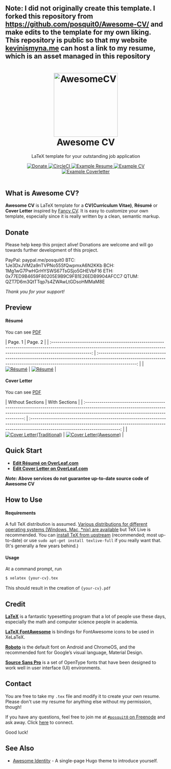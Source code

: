 <h2>Note: I did not originally create this template. I forked this repository from <a
    href="https://github.com/posquit0/Awesome-CV/">https://github.com/posquit0/Awesome-CV/</a> and make edits to the
  template for my own liking. This repository is public so that my website <a href="kevinismyna.me">kevinismyna.me</a>
  can host a link to my resume, which is an asset managed in this repository</h2>

<h1 align="center">
  <a href="https://github.com/posquit0/Awesome-CV" title="AwesomeCV Documentation">
    <img alt="AwesomeCV" src="https://github.com/posquit0/Awesome-CV/raw/master/icon.png" width="200px"
      height="200px" />
  </a>
  <br />
  Awesome CV
</h1>

<p align="center">
  LaTeX template for your outstanding job application
</p>

<div align="center">
  <a href="https://www.paypal.me/posquit0">
    <img alt="Donate" src="https://img.shields.io/badge/Donate-PayPal-blue.svg" />
  </a>
  <a href="https://circleci.com/gh/posquit0/Awesome-CV">
    <img alt="CircleCI" src="https://circleci.com/gh/posquit0/Awesome-CV.svg?style=shield" />
  </a>
  <a href="https://raw.githubusercontent.com/posquit0/Awesome-CV/master/examples/resume.pdf">
    <img alt="Example Resume" src="https://img.shields.io/badge/resume-pdf-green.svg" />
  </a>
  <a href="https://raw.githubusercontent.com/posquit0/Awesome-CV/master/examples/cv.pdf">
    <img alt="Example CV" src="https://img.shields.io/badge/cv-pdf-green.svg" />
  </a>
  <a href="https://raw.githubusercontent.com/posquit0/Awesome-CV/master/examples/coverletter.pdf">
    <img alt="Example Coverletter" src="https://img.shields.io/badge/coverletter-pdf-green.svg" />
  </a>
</div>

<br />

## What is Awesome CV?

**Awesome CV** is LaTeX template for a **CV(Curriculum Vitae)**, **Résumé** or **Cover Letter** inspired by [Fancy
CV](https://www.sharelatex.com/templates/cv-or-resume/fancy-cv). It is easy to customize your own template, especially
since it is really written by a clean, semantic markup.

## Donate

Please help keep this project alive! Donations are welcome and will go towards further development of this project.

PayPal: paypal.me/posquit0
BTC: 1Je3DxJVM2a9nTVPNo55SfQwpmxA6N2KKb
BCH: 1Mg1wG7PwHGrHYSWS67TsGSjo5GHEVbF16
ETH: 0x77ED9B4659F80205E9B9C9FB1E26EDB9904AFCC7
QTUM: QZT7D6m3QtTTqp7s4ZWAwLtGDsoHMMaM8E

_Thank you for your support!_

## Preview

#### Résumé

You can see [PDF](https://raw.githubusercontent.com/posquit0/Awesome-CV/master/examples/resume.pdf)

| Page. 1 | Page. 2 |
|
:-------------------------------------------------------------------------------------------------------------------------------------------------------------------------------:
|
:-------------------------------------------------------------------------------------------------------------------------------------------------------------------------------:
|
|
[![Résumé](https://raw.githubusercontent.com/posquit0/Awesome-CV/master/examples/resume-0.png)](https://raw.githubusercontent.com/posquit0/Awesome-CV/master/examples/resume.pdf)
|
[![Résumé](https://raw.githubusercontent.com/posquit0/Awesome-CV/master/examples/resume-1.png)](https://raw.githubusercontent.com/posquit0/Awesome-CV/master/examples/resume.pdf)
|

#### Cover Letter

You can see [PDF](https://raw.githubusercontent.com/posquit0/Awesome-CV/master/examples/coverletter.pdf)

| Without Sections | With Sections |
|
:------------------------------------------------------------------------------------------------------------------------------------------------------------------------------------------------------------:
|
:--------------------------------------------------------------------------------------------------------------------------------------------------------------------------------------------------------:
|
| [![Cover
Letter(Traditional)](https://raw.githubusercontent.com/posquit0/Awesome-CV/master/examples/coverletter-0.png)](https://raw.githubusercontent.com/posquit0/Awesome-CV/master/examples/coverletter.pdf)
| [![Cover
Letter(Awesome)](https://raw.githubusercontent.com/posquit0/Awesome-CV/master/examples/coverletter-1.png)](https://raw.githubusercontent.com/posquit0/Awesome-CV/master/examples/coverletter.pdf)
|

## Quick Start

- [**Edit Résumé on OverLeaf.com**](https://www.overleaf.com/latex/templates/awesome-cv/tvmzpvdjfqxp)
- [**Edit Cover Letter on OverLeaf.com**](https://www.overleaf.com/latex/templates/awesome-cv-cover-letter/pfzzjspkthbk)

**_Note:_ Above services do not guarantee up-to-date source code of Awesome CV**

## How to Use

#### Requirements

A full TeX distribution is assumed. [Various distributions for different operating systems (Windows, Mac, \*nix) are
available](http://tex.stackexchange.com/q/55437) but TeX Live is recommended.
You can [install TeX from upstream](http://tex.stackexchange.com/q/1092) (recommended; most up-to-date) or use `sudo apt-get install texlive-full` if you really want that. (It's generally a few years behind.)

#### Usage

At a command prompt, run

```bash
$ xelatex {your-cv}.tex
```

This should result in the creation of `{your-cv}.pdf`

## Credit

[**LaTeX**](http://www.latex-project.org) is a fantastic typesetting program that a lot of people use these days,
especially the math and computer science people in academia.

[**LaTeX FontAwesome**](https://github.com/furl/latex-fontawesome) is bindings for FontAwesome icons to be used in
XeLaTeX.

[**Roboto**](https://github.com/google/roboto) is the default font on Android and ChromeOS, and the recommended font for
Google’s visual language, Material Design.

[**Source Sans Pro**](https://github.com/adobe-fonts/source-sans-pro) is a set of OpenType fonts that have been designed
to work well in user interface (UI) environments.

## Contact

You are free to take my `.tex` file and modify it to create your own resume. Please don't use my resume for anything
else without my permission, though!

If you have any questions, feel free to join me at [`#posquit0` on Freenode](irc://irc.freenode.net/posquit0) and ask
away. Click [here](https://kiwiirc.com/client/irc.freenode.net/posquit0) to connect.

Good luck!

## See Also

- [Awesome Identity](https://github.com/posquit0/hugo-awesome-identity) - A single-page Hugo theme to introduce
  yourself.

